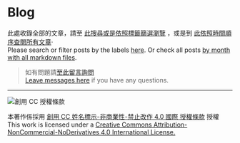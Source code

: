 # Blog

此處收錄全部的文章，請至 [此搜尋或是依照標籤篩選瀏覽](https://github.com/BillWilson/Blog/issues) ，或是到 [此依照時間順序查閱所有文章](posts)‧
<br>
Please search or filter posts by the labels [here](https://github.com/BillWilson/Blog/issues). Or check all posts [by month with all markdown files](posts).

> 如有問題請[至此留言詢問](https://github.com/BillWilson/Blog/issues/2)
> <br>
> [Leave messages here](https://github.com/BillWilson/Blog/issues/2) if you have any questions.

---

![創用 CC 授權條款](https://i.creativecommons.org/l/by-nc-nd/4.0/88x31.png)

本著作係採用 [創用 CC 姓名標示-非商業性-禁止改作 4.0 國際 授權條款](https://creativecommons.org/licenses/by-nc-nd/4.0/deed.zh_TW) 授權
<br>
This work is licensed under a [Creative Commons Attribution-NonCommercial-NoDerivatives 4.0 International License.](https://creativecommons.org/licenses/by-nc-nd/4.0/)
